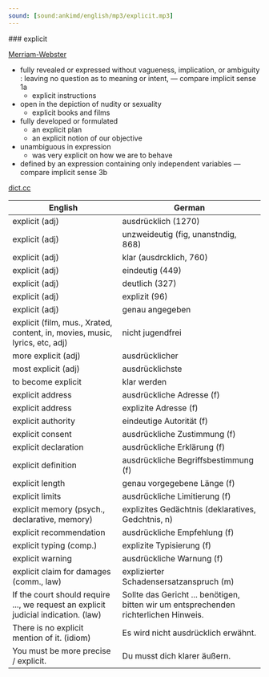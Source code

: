 ```yaml
---
sound: [sound:ankimd/english/mp3/explicit.mp3]
---
```


\### explicit

[Merriam-Webster](https://www.merriam-webster.com/dictionary/explicit)

- fully revealed or expressed without vagueness, implication, or ambiguity : leaving no question as to meaning or intent, — compare implicit sense 1a
    - explicit instructions
- open in the depiction of nudity or sexuality
    - explicit books and films
- fully developed or formulated
    - an explicit plan
    - an explicit notion of our objective
- unambiguous in expression
    - was very explicit on how we are to behave
- defined by an expression containing only independent variables — compare implicit sense 3b

[dict.cc](https://www.dict.cc/explicit)

| English        | German       |
| -------------- | ------------ |
| explicit (adj) | ausdrücklich (1270) |
| explicit (adj) | unzweideutig (fig, unanstndig, 868) |
| explicit (adj) | klar (ausdrcklich, 760) |
| explicit (adj) | eindeutig (449) |
| explicit (adj) | deutlich (327) |
| explicit (adj) | explizit (96) |
| explicit (adj) | genau angegeben |
| explicit (film, mus., Xrated, content, in, movies, music, lyrics, etc, adj) | nicht jugendfrei |
| more explicit (adj) | ausdrücklicher |
| most explicit (adj) | ausdrücklichste |
| to become explicit | klar werden |
| explicit address | ausdrückliche Adresse (f) |
| explicit address | explizite Adresse (f) |
| explicit authority | eindeutige Autorität (f) |
| explicit consent | ausdrückliche Zustimmung (f) |
| explicit declaration | ausdrückliche Erklärung (f) |
| explicit definition | ausdrückliche Begriffsbestimmung (f) |
| explicit length | genau vorgegebene Länge (f) |
| explicit limits | ausdrückliche Limitierung (f) |
| explicit memory (psych., declarative, memory) | explizites Gedächtnis (deklaratives, Gedchtnis, n) |
| explicit recommendation | ausdrückliche Empfehlung (f) |
| explicit typing (comp.) | explizite Typisierung (f) |
| explicit warning | ausdrückliche Warnung (f) |
| explicit claim for damages (comm., law) | explizierter Schadensersatzanspruch (m) |
| If the court should require ..., we request an explicit judicial indication. (law) | Sollte das Gericht ... benötigen, bitten wir um entsprechenden richterlichen Hinweis. |
| There is no explicit mention of it. (idiom) | Es wird nicht ausdrücklich erwähnt. |
| You must be more precise / explicit. | Du musst dich klarer äußern. |
